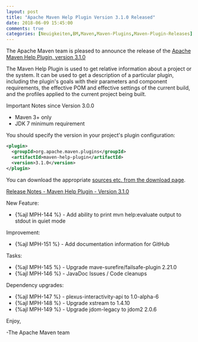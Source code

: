 ```yaml
---
layout: post
title: "Apache Maven Help Plugin Version 3.1.0 Released"
date: 2018-06-09 15:45:00
comments: true
categories: [Neuigkeiten,BM,Maven,Maven-Plugins,Maven-Plugin-Releases]
---
```

The Apache Maven team is pleased to announce the release of the 
[Apache Maven Help Plugin, version 3.1.0](https://maven.apache.org/plugins/maven-help-plugin/)

The Maven Help Plugin is used to get relative information about a project or
the system. It can be used to get a description of a particular plugin,
including the plugin's goals with their parameters and component requirements,
the effective POM and effective settings of the current build, and the profiles
applied to the current project being built.

Important Notes since Version 3.0.0

 * Maven 3+ only
 * JDK 7 minimum requirement
 

You should specify the version in your project's plugin configuration:

``` xml
<plugin>
  <groupId>org.apache.maven.plugins</groupId>
  <artifactId>maven-help-plugin</artifactId>
  <version>3.1.0</version>
</plugin>
```

You can download the appropriate [sources etc. from the download page](https://maven.apache.org/plugins/maven-help-plugin/download.cgi).
 

<!-- more -->

[Release Notes - Maven Help Plugin - Version 3.1.0](https://issues.apache.org/jira/secure/ReleaseNote.jspa?projectId=12317522&version=12343004)

New Feature:

 * {%ajl MPH-144 %} - Add ability to print mvn help:evaluate output to stdout in quiet mode

Improvement:

 * {%ajl MPH-151 %} - Add documentation information for GitHub

Tasks:

 * {%ajl MPH-145 %} - Upgrade mave-surefire/failsafe-plugin 2.21.0
 * {%ajl MPH-146 %} - JavaDoc Issues / Code cleanups

Dependency upgrades:

 * {%ajl MPH-147 %} - plexus-interactivity-api to 1.0-alpha-6
 * {%ajl MPH-148 %} - Upgrade xstream to 1.4.10
 * {%ajl MPH-149 %} - Upgrade jdom-legacy to jdom2 2.0.6

Enjoy,

-The Apache Maven team


